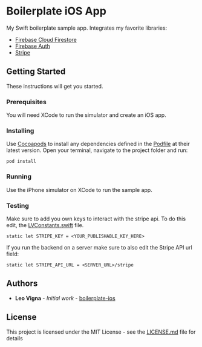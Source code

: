 # Boilerplate iOS App
My Swift boilerplate sample app.
Integrates my favorite libraries:
* [Firebase Cloud Firestore](https://firebase.google.com/products/firestore/)
* [Firebase Auth](https://firebase.google.com/products/auth/)
* [Stripe](http://stripe.com)
## Getting Started
These instructions will get you started.
### Prerequisites
You will need XCode to run the simulator and create an iOS app.
### Installing
Use [Cocoapods](http://Cocoapods.org) to install any dependencies defined in the [Podfile](https://github.com/lion9901/boilerplate-ios/blob/master/Podfile) at their latest version.
Open your terminal, navigate to the project folder and run:
```
pod install
```
### Running
Use the iPhone simulator on XCode to run the sample app.
### Testing
Make sure to add you own keys to interact with the stripe api.
To do this edit, the [LVConstants.swift](https://github.com/lion9901/boilerplate-ios/blob/master/boilerplate/Utility/LVConstants.swift) file.
```
static let STRIPE_KEY = <YOUR_PUBLISHABLE_KEY_HERE>
```
If you run the backend on a server make sure to also edit the Stripe API url field:
```
static let STRIPE_API_URL = <SERVER_URL>/stripe
```
## Authors

* **Leo Vigna** - *Initial work* - [boilerplate-ios](https://github.com/lion9901/boilerplate-ios)

## License

This project is licensed under the MIT License - see the [LICENSE.md](https://github.com/lion9901/boilerplate-ios/blob/master/LICENSE.md) file for details